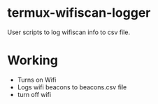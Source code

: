 # termux-wifiscan-logger
User scripts to log wifiscan info to csv file.


# Working
+ Turns on Wifi
+ Logs wifi beacons to beacons.csv file
+ turn off wifi
